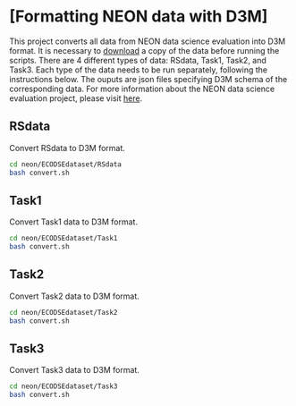 # [Formatting NEON data with D3M]
This project converts all data from NEON data science evaluation into D3M format.
It is necessary to [download](https://www.ecodse.org/) a copy of the data before running the scripts.
There are 4 different types of data: RSdata, Task1, Task2, and Task3.
Each type of the data needs to be run separately, following the instructions below.
The ouputs are json files specifying D3M schema of the corresponding data.
For more information about the NEON data science evaluation project, please visit [here](https://www.ecodse.org/).

## RSdata
Convert RSdata to D3M format.
```bash
cd neon/ECODSEdataset/RSdata
bash convert.sh
```

## Task1
Convert Task1 data to D3M format.
```bash
cd neon/ECODSEdataset/Task1
bash convert.sh
```

## Task2
Convert Task2 data to D3M format.
```bash
cd neon/ECODSEdataset/Task2
bash convert.sh
```

## Task3
Convert Task3 data to D3M format.
```bash
cd neon/ECODSEdataset/Task3
bash convert.sh
```
